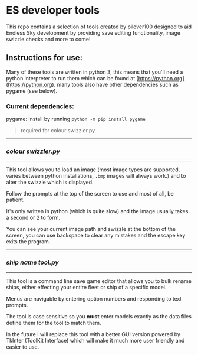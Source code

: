 # ES developer tools

This repo contains a selection of tools created by pilover100 designed to aid Endless Sky development by providing save editing functionality, image swizzle checks and more to come!

## Instructions for use:

Many of these tools are written in python 3, this means that you'll need a python interpreter to run them which can be found at [https://python.org](https://python.org). many tools also have other dependencies such as pygame (see below).

### Current dependencies:

pygame: install by running `python -m pip install pygame`
>required for colour swizzler.py

---
### *colour swizzler.py*
---

This tool allows you to load an image (most image types are supported, varies between python installations, `.bmp` images will always work.) and to alter the swizzle which is displayed.

Follow the prompts at the top of the screen to use and most of all, be patient.

It's only written in python (which is quite slow) and the image usually takes a second or 2 to form.

You can see your current image path and swizzle at the bottom of the screen, you can use backspace to clear any mistakes and the escape key exits the program.

---
### *ship name tool.py*
---

This tool is a command line save game editor that allows you to bulk rename ships, either effecting your entire fleet or ship of a specific model.

Menus are navigable by entering option numbers and responding to text prompts.

The tool is case sensitive so you **must** enter models exactly as the data files define them for the tool to match them.

In the future I will replace this tool with a better GUI version powered by TkInter (ToolKit Interface) which will make it much more user friendly and easier to use.